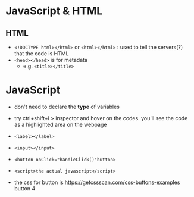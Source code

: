 # JavaScript & HTML

## HTML
- `<!DOCTYPE html></html>` or `<html></html>` : used to tell the servers(?) that the code is HTML
- `<head></head>` is for metadata
  - e.g. `<title></title>`

# JavaScript
- don't need to declare the **type** of variables
- try ctrl+shift+i > inspector and hover on the codes. you'll see the code as a highlighted area on the webpage

- `<label></label>`
- `<input></input>`
- `<button onClick="handleClick()"button>`
- `<script>the actual javascript</script>`


- the css for button is https://getcssscan.com/css-buttons-examples  button 4
